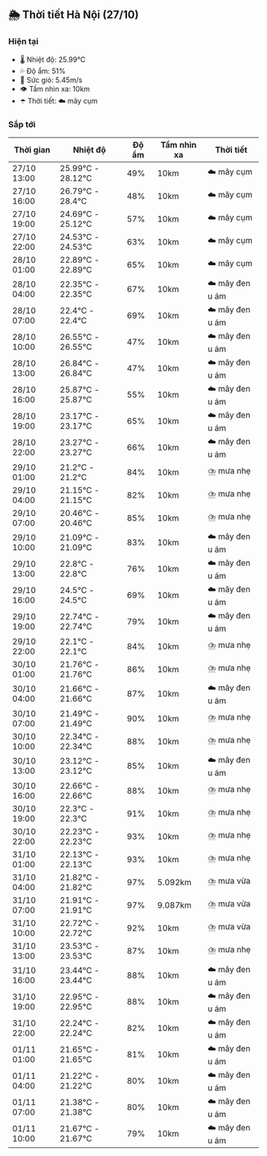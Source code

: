 ## 🌦️ Thời tiết Hà Nội (27/10)

### Hiện tại

- 🌡️ Nhiệt độ: 25.99℃
- 💦 Độ ẩm: 51%
- 💨 Sức gió: 5.45m/s
- 👁️ Tầm nhìn xa: 10km
- ☂️ Thời tiết: ☁️ mây cụm

### Sắp tới

| Thời gian | Nhiệt độ | Độ ẩm | Tầm nhìn xa | Thời tiết |
| --- | --- | --- | --- | --- |
| 27/10 13:00 | 25.99℃ - 28.12℃ | 49% | 10km | ☁️ mây cụm |
| 27/10 16:00 | 26.79℃ - 28.4℃ | 48% | 10km | ☁️ mây cụm |
| 27/10 19:00 | 24.69℃ - 25.12℃ | 57% | 10km | ☁️ mây cụm |
| 27/10 22:00 | 24.53℃ - 24.53℃ | 63% | 10km | ☁️ mây cụm |
| 28/10 01:00 | 22.89℃ - 22.89℃ | 65% | 10km | ☁️ mây cụm |
| 28/10 04:00 | 22.35℃ - 22.35℃ | 67% | 10km | ☁️ mây đen u ám |
| 28/10 07:00 | 22.4℃ - 22.4℃ | 69% | 10km | ☁️ mây đen u ám |
| 28/10 10:00 | 26.55℃ - 26.55℃ | 47% | 10km | ☁️ mây đen u ám |
| 28/10 13:00 | 26.84℃ - 26.84℃ | 47% | 10km | ☁️ mây đen u ám |
| 28/10 16:00 | 25.87℃ - 25.87℃ | 55% | 10km | ☁️ mây đen u ám |
| 28/10 19:00 | 23.17℃ - 23.17℃ | 65% | 10km | ☁️ mây đen u ám |
| 28/10 22:00 | 23.27℃ - 23.27℃ | 66% | 10km | ☁️ mây đen u ám |
| 29/10 01:00 | 21.2℃ - 21.2℃ | 84% | 10km | ⛈️ mưa nhẹ |
| 29/10 04:00 | 21.15℃ - 21.15℃ | 82% | 10km | ⛈️ mưa nhẹ |
| 29/10 07:00 | 20.46℃ - 20.46℃ | 85% | 10km | ⛈️ mưa nhẹ |
| 29/10 10:00 | 21.09℃ - 21.09℃ | 83% | 10km | ☁️ mây đen u ám |
| 29/10 13:00 | 22.8℃ - 22.8℃ | 76% | 10km | ☁️ mây đen u ám |
| 29/10 16:00 | 24.5℃ - 24.5℃ | 69% | 10km | ☁️ mây đen u ám |
| 29/10 19:00 | 22.74℃ - 22.74℃ | 79% | 10km | ☁️ mây đen u ám |
| 29/10 22:00 | 22.1℃ - 22.1℃ | 84% | 10km | ⛈️ mưa nhẹ |
| 30/10 01:00 | 21.76℃ - 21.76℃ | 86% | 10km | ⛈️ mưa nhẹ |
| 30/10 04:00 | 21.66℃ - 21.66℃ | 87% | 10km | ☁️ mây đen u ám |
| 30/10 07:00 | 21.49℃ - 21.49℃ | 90% | 10km | ⛈️ mưa nhẹ |
| 30/10 10:00 | 22.34℃ - 22.34℃ | 88% | 10km | ⛈️ mưa nhẹ |
| 30/10 13:00 | 23.12℃ - 23.12℃ | 85% | 10km | ☁️ mây đen u ám |
| 30/10 16:00 | 22.66℃ - 22.66℃ | 88% | 10km | ⛈️ mưa nhẹ |
| 30/10 19:00 | 22.3℃ - 22.3℃ | 91% | 10km | ⛈️ mưa nhẹ |
| 30/10 22:00 | 22.23℃ - 22.23℃ | 93% | 10km | ⛈️ mưa nhẹ |
| 31/10 01:00 | 22.13℃ - 22.13℃ | 93% | 10km | ⛈️ mưa nhẹ |
| 31/10 04:00 | 21.82℃ - 21.82℃ | 97% | 5.092km | ⛈️ mưa vừa |
| 31/10 07:00 | 21.91℃ - 21.91℃ | 97% | 9.087km | ⛈️ mưa vừa |
| 31/10 10:00 | 22.72℃ - 22.72℃ | 92% | 10km | ⛈️ mưa vừa |
| 31/10 13:00 | 23.53℃ - 23.53℃ | 87% | 10km | ⛈️ mưa nhẹ |
| 31/10 16:00 | 23.44℃ - 23.44℃ | 88% | 10km | ☁️ mây đen u ám |
| 31/10 19:00 | 22.95℃ - 22.95℃ | 88% | 10km | ☁️ mây đen u ám |
| 31/10 22:00 | 22.24℃ - 22.24℃ | 82% | 10km | ☁️ mây đen u ám |
| 01/11 01:00 | 21.65℃ - 21.65℃ | 81% | 10km | ☁️ mây đen u ám |
| 01/11 04:00 | 21.22℃ - 21.22℃ | 80% | 10km | ☁️ mây đen u ám |
| 01/11 07:00 | 21.38℃ - 21.38℃ | 80% | 10km | ☁️ mây đen u ám |
| 01/11 10:00 | 21.67℃ - 21.67℃ | 79% | 10km | ☁️ mây đen u ám |
